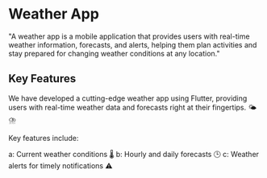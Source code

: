 # Weather App

"A weather app is a mobile application that provides users with real-time weather information, forecasts, and alerts, helping them plan activities and stay prepared for changing weather conditions at any location."

## Key Features

We have developed a cutting-edge weather app using Flutter, providing users with real-time weather data and forecasts right at their fingertips. 🌤️⛈️

Key features include:

a: Current weather conditions 🌡️
b: Hourly and daily forecasts 🕒
c: Weather alerts for timely notifications ⚠️

